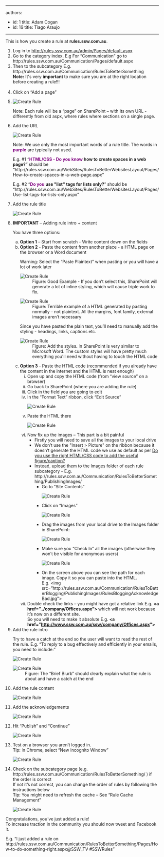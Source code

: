 

---
authors:
  - id: 1
    title: Adam Cogan
  - id: 16
    title: Tiago Araujo
---




<span class='intro'> This is how you create a rule at <strong>rules.ssw.com.au</strong>. </span>

<ol><li>Log in to 
      <a href="/admin/Pages/default.aspx"><span class="s2">http&#58;//rules.ssw.com.au/admin/Pages/default.aspx​</span></a></li><li>Go to the category index. E.g For “Communication” go to http&#58;//rules.ssw.com.au/<span class="ssw15-rteStyle-Highlight">Communicatio​n</span>/Pages/default.aspx</li><li>Then to the subcategory E.g. http&#58;//rules.ssw.com.au/Communication/<span class="ssw15-rteStyle-Highlight">RulesToBetterSomething</span>​<br><strong>Note&#58;</strong> It's very <strong>important </strong>to make sure you are at the right location before creating a rule!!!​<br><br></li><li>Click on “Add a page”<br></li><li class="li2"><dl class="image"><dt> 
            <img alt="Create Rule" src="/Communication/Rules-to-Better-Adding-Rules/PublishingImages/create-rule1.jpg" /> 
         </dt></dl><p>Note&#58; Each rule will be a “page” on SharePoint – with its own URL - differently from old aspx, where rules where sections on a single page.</p></li><li>​Add the URL 
      <dl class="image"><dt> 
            <img alt="Create Rule" src="/Communication/Rules-to-Better-Adding-Rules/PublishingImages/create-rule2.jpg" /> 
         </dt></dl><p>Note&#58; We use only the most important words of a rule title. The words in 
         <span style="color&#58;purple;"> 
            <strong>purple</strong></span>&#160;are typically not used.</p><p>E.g. #1 “<strong><span style="color&#58;purple;">HTML/CSS - Do you know</span> how to create spaces in a web page?</strong>” should be “http&#58;//rules.ssw.com.au/WebSites/RulesToBetterWebsitesLayout/Pages/<span class="ssw15-rteStyle-Highlight">How-to-create-spaces-in-a-web-page</span>.aspx”</p><p>E.g. #2 “<strong><span style="color&#58;purple;">Do you</span>​ use &quot;list&quot; tags for lists only?</strong>” should be “http&#58;//rules.ssw.com.au/WebSites/RulesToBetterWebsitesLayout/Pages/<span class="ssw15-rteStyle-Highlight">Use-list-tags-for-lists-only</span>.aspx”</p></li><li>​​Add the rule title 
      <dl class="image"><dt> 
            <img alt="Create Rule" src="/Communication/Rules-to-Better-Adding-Rules/PublishingImages/create-rule3.jpg" /> 
         </dt></dl></li><li>​​<strong>IMPORTANT</strong> – Adding rule intro + content 
      <p class="p4">You have three options&#58;&#160;</p><ol style="list-style&#58;lower-alpha;"><li>​​<strong>Option 1</strong> – Start from scratch - Write content down on the fields</li><li>​​<strong>Option 2</strong> - Paste the content from another place - a HTML page on the browser or a Word document&#160; 
            <p>Warning&#58; Select the “Paste Plaintext” when pasting or you will have a lot of work later</p><dl class="goodImage"><dt>
                  <img alt="Create Rule" src="/Communication/Rules-to-Better-Adding-Rules/PublishingImages/create-rule4.jpg" />
               </dt><dd>Figure&#58; Good Example - If you don’t select this, SharePoint will generate a lot of inline styling, which will cause triple work to fix.</dd></dl><dl class="badImage"><dt>
                  <img alt="Create Rule" src="/Communication/Rules-to-Better-Adding-Rules/PublishingImages/create-rule5.jpg" />
               </dt><dd>Figure&#58; Terrible example of a HTML generated by pasting normally – not plaintext. All the margins, font family, external images aren’t necessary</dd></dl><p>Since you have pasted the plain text, you’ll need to manually add the styling - headings, links, captions etc.&#160;</p><dl class="image"><dt>
                  <img alt="Create Rule" src="/Communication/Rules-to-Better-Adding-Rules/PublishingImages/create-rule6.jpg" />
               </dt><dd>Figure&#58; Add the styles. In SharePoint is very similar to Microsoft Word. The custom styles will have pretty much everything you'll need without having to touch the HTML code​</dd></dl></li><li>
            <strong>Option 3</strong> - Paste the HTML code (recommended if you already have the content in the internet and the HTML is neat enough) 
            <ol style="list-style&#58;lower-roman;"><li>Open up and copy the HTML code (from “view source” on a browser)</li><li>Go back to SharePoint (where you are adding the rule)&#160;</li><li>Click in the field you are going to edit</li><li>In the “Format Text” ribbon, click “Edit Source” 
                  <dl class="image"><dt>
                        <img alt="Create Rule" src="/Communication/Rules-to-Better-Adding-Rules/PublishingImages/create-rule7.jpg" />
                     </dt></dl></li><li>Paste the HTML there 
                  <dl class="image"><dt>
                        <img alt="Create Rule" src="/Communication/Rules-to-Better-Adding-Rules/PublishingImages/create-rule8.jpg" />
                     </dt></dl></li><li>Now fix up the images – This part is a bit painful 
                  <ul><li>​Firstly you will need to save all the images to your local drive</li><li>We don’t use the &quot;Insert &gt; Picture&quot; on the ribbon&#160;because it doesn’t generate the HTML code we use as default as per 
                        <a href="http&#58;//www.ssw.com.au/ssw/Standards/Rules/RulestoBetterWebsiteslayout.aspx#AddFigureWithRightCode">Do you use the righ​t HTML/CSS code to add the useful figure/caption?​</a> </li><li>Instead, u​pload them to the Images folder of e​ach rule subcategory - E.g. 
                        <span class="s2">http&#58;//rules.ssw.com.au/Communication/<span class="ssw15-rteStyle-Highlight">RulesToBetterSomething/PublishingImages</span>/</span>
                        <ul class="ul1"><li>Go to “Site Contents” 
                              <dl class="image"><dt>
                                    <img alt="Create Rule" src="/Communication/Rules-to-Better-Adding-Rules/PublishingImages/create-rule9.jpg" />
                                 </dt></dl></li><li>Click on “Images” 
                              <dl class="image"><dt>
                                    <img alt="Create Rule" src="/Communication/Rules-to-Better-Adding-Rules/PublishingImages/create-rule10.jpg" />
                                 </dt></dl></li><li>Drag the images from your local drive to the Images folder in SharePoint&#58; 
                              <dl class="image"><dt>
                                    <img alt="Create Rule" src="/Communication/Rules-to-Better-Adding-Rules/PublishingImages/create-rule11.jpg" />
                                 </dt></dl></li><li>Make sure you “Check In” all the images (otherwise they won’t be visible for anonymous users) 
                              <dl class="image"><dt>
                                    <img alt="Create Rule" src="/Communication/Rules-to-Better-Adding-Rules/PublishingImages/create-rule12.jpg" />
                                 </dt></dl></li><li>On the screen above you can see the path for each image. Copy it so you can paste into the HTML.<br> E.g. &lt;img src=”<span class="ssw15-rteStyle-Highlight">http&#58;//rules.ssw.com.au/Communication/RulesToBetterBlogging/PublishingImages/RulesBloggingAcknowledgeBad.jpg</span>&quot;&gt; </li></ul></li></ul></li><li>​​Double check the links – you might have got a relative link E.g. 
                  <strong>&lt;a href=”<span class="ssw15-rteStyle-Highlight">../</span>company/Offices.aspx”&gt; </strong>which will not work because it’s now on a different site.<br> So you will need to make it absolute E.g. ​ 
                  <strong>&lt;a href=”</strong><a href="http&#58;//www.ssw.com.au/ssw/"><span class="s2"><strong><span class="ssw15-rteStyle-Highlight">http&#58;//www.ssw.com.au/</span>ssw/company/Offices.aspx</strong></span></a><strong>”&gt;</strong></li></ol></li></ol></li><li>​Add the rule intro 
      <p>Try to have a catch at the end so the user will want to read the rest of the rule. E.g. “​To reply to a bug effectively and efficiently in your emails, you need to include&#58;”</p><dl class="image"><dt>
            <img alt="Create Rule" src="/Communication/Rules-to-Better-Adding-Rules/PublishingImages/create-rule13.jpg" />
         </dt></dl><dl class="image"><dt> 
            <img alt="Create Rule" src="/Communication/Rules-to-Better-Adding-Rules/PublishingImages/create-rule14.jpg" /> 
         </dt><dd>Figure&#58; The “Brief Blurb” should clearly explain what the rule is about and have a catch at the end</dd></dl></li><li>Add the rule content 
      <dl class="image"><dt>
            <img alt="Create Rule" src="/Communication/Rules-to-Better-Adding-Rules/PublishingImages/create-rule15.jpg" />
         </dt></dl></li><li>Add the acknowledgements 
      <dl class="image"><dt>
            <img alt="Create Rule" src="/Communication/Rules-to-Better-Adding-Rules/PublishingImages/create-rule16.jpg" />
         </dt></dl></li><li>Hit “Publish” and “Continue” 
      <dl class="image"><dt>
            <img alt="Create Rule" src="/Communication/Rules-to-Better-Adding-Rules/PublishingImages/create-rule17.jpg" />
         </dt></dl></li><li>Test on a browser you aren’t logged in.&#160;<br> Tip&#58; In Chrome, select “New Incognito Window” 
      <dl class="image"><dt>
            <img alt="Create Rule" src="/Communication/Rules-to-Better-Adding-Rules/PublishingImages/create-rule18.jpg" />
         </dt></dl></li><li>Check on the subcategory page (e.g. 
      <span class="s2">http&#58;//rules.ssw.com.au/Communication/<span class="ssw15-rteStyle-Highlight">RulesToBetterSomething</span>/</span> ) if the order is correct 
      <br>If not it’s not correct, you can change the order of rules ​​​by following the instructions below 
      <br>Tip&#58; You might need to refresh the cache – See “Rule Cache Management” 
      <dl class="image"><dt>
            <img alt="Create Rule" src="/Communication/Rules-to-Better-Adding-Rules/PublishingImages/create-rule19.jpg" />
         </dt></dl></li></ol><p class="p16">Congratulations, you’ve just added a rule!<br>To increase traction in the community you should now tweet and Facebook it.&#160;</p><p class="ssw15-rteElement-GreyBox"> E.g. “I just added a rule on http&#58;//rules.ssw.com.au/Communication/RulesToBetterSomething/Pages/How-to-do-something-right.aspx@SSW_TV #SSWRules”</p>


